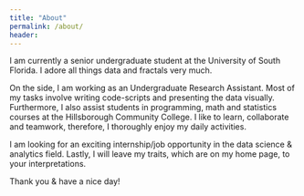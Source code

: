 ```yaml
---
title: "About"
permalink: /about/
header:
---
```

I am currently a senior undergraduate student at the University of South Florida. I adore all things data and fractals very much.

On the side, I am working as an Undergraduate Research Assistant. Most of my tasks involve writing code-scripts and presenting the data visually. Furthermore, I also assist students in programming, math and statistics courses at the Hillsborough Community College. I like to learn, collaborate and teamwork, therefore, I thoroughly enjoy my daily activities.

I am looking for an exciting internship/job opportunity in the data science & analytics field. Lastly, I will leave my traits, which are on my home page, to your interpretations.

Thank you & have a nice day!
